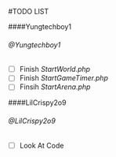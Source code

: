 #TODO LIST

####Yungtechboy1
###### @Yungtechboy1
 - [ ] Finish _StartWorld.php_
 - [ ] Finish _StartGameTimer.php_
 - [ ] Finsih _StartArena.php_

####LilCrispy2o9
###### @LilCrispy2o9
 - [ ] Look At Code